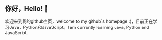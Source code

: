 ## 你好，Hello! 👋
欢迎来到我的github主页，welcome to my github`s homepage :)，目前正在学习Java，Python和JavaScript。I am currently learning Java, Python and JavaScript.

<!--
**JessieChan0730/JessieChan0730** is a ✨ _special_ ✨ repository because its `README.md` (this file) appears on your GitHub profile.

Here are some ideas to get you started:

- 🔭 I’m currently working on ...
- 🌱 I’m currently learning ...
- 👯 I’m looking to collaborate on ...
- 🤔 I’m looking for help with ...
- 💬 Ask me about ...
- 📫 How to reach me: ...
- 😄 Pronouns: ...
- ⚡ Fun fact: ...
-->
